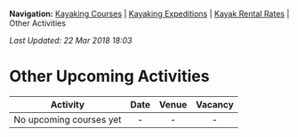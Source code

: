 **Navigation:** [Kayaking Courses](index) &#124; [Kayaking Expeditions](expedition) &#124; [Kayak Rental Rates](rental) &#124; Other Activities

_Last Updated: 22 Mar 2018 18:03_
# Other Upcoming Activities

Activity | Date | Venue | Vacancy
:---:|:---:|:---:|:---:
No upcoming courses yet|-|-|-

